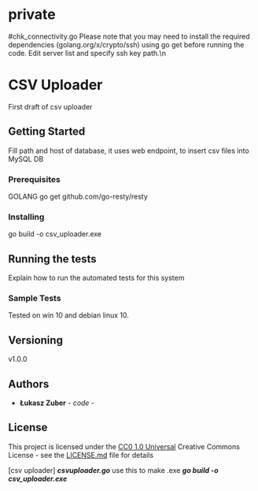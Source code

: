 # private
#chk_connectivity.go
Please note that you may need to install the required dependencies (golang.org/x/crypto/ssh) using go get before running the code.
Edit server list and specify ssh key path.\n


# CSV Uploader
First draft of csv uploader


## Getting Started

Fill path and host of database, it uses web endpoint, to insert csv files into MySQL DB

### Prerequisites

GOLANG
go get github.com/go-resty/resty

### Installing

go build -o csv_uploader.exe

## Running the tests

Explain how to run the automated tests for this system

### Sample Tests

Tested on win 10 and debian linux 10.



## Versioning

v1.0.0

## Authors

  - **Łukasz Zuber** - *code* -


## License

This project is licensed under the [CC0 1.0 Universal](LICENSE.md)
Creative Commons License - see the [LICENSE.md](LICENSE.md) file for
details


[csv uploader]
***csvuploader.go***
use this to make .exe 
***go build -o csv_uploader.exe***
  
